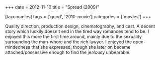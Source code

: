 +++
date = 2012-11-10
title = "Spread (2009)"

[taxonomies]
tags = ['good', '2010-movie']
categories = ['movies']
+++

Quality direction, production design, cinematography, and cast. A decent
story which luckily doesn\'t end in the tired way romances tend to be. I
enjoyed this more the first time around, mainly due to the sexuality
surrounding the man-whore and the rich lawyer. I enjoyed the
open-mindedness that she expressed, though she later on became
attached/possessive enough to find the jealousy unbearable.
